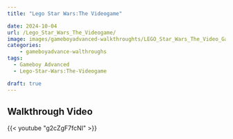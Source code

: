 ```yaml
---
title: "Lego Star Wars:The Videogame"

date: 2024-10-04
url: /Lego_Star_Wars_The_Videogame/
image: images/gameboyadvanced-walkthroughts/LEGO_Star_Wars_The_Video_Game.jpg
categories:
    - gameboyadvance-walthroughs
tags:
  - Gameboy Advanced
  - Lego-Star-Wars:The-Videogame

draft: true
---
```

<!--more-->

## Walkthrough Video

{{< youtube "g2cZgF7fcNI" >}}
